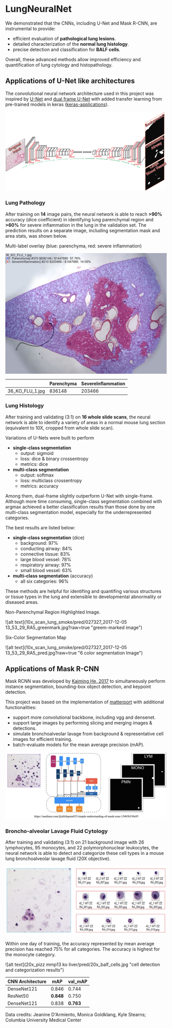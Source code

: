 # LungNeuralNet

We demonstrated that the CNNs, including U-Net and Mask R-CNN, are instrumental to provide:

- efficient evaluation of **pathological lung lesions**.
- detailed characterization of the **normal lung histology**.
- precise detection and classification for **BALF cells**.

Overall, these advanced methods allow improved efficiency and quantification of lung cytology and histopathology.
 
## Applications of U-Net like architectures

The convolutional neural network architecture used in this project was inspired by [U-Net](http://lmb.informatik.uni-freiburg.de/people/ronneber/u-net/) and [dual frame U-Net](https://arxiv.org/abs/1708.08333) with added transfer learning from pre-trained models in keras ([keras-applications](https://keras.io/applications/)).

![alt text](resource/train_unet.jpg?raw=true "severe inflammation in the lung")

### Lung Pathology

After training on **14** image pairs, the neural network is able to reach **>90%** accuracy (dice coefficient) in identifying lung parenchymal region and **>60%** for severe inflammation in the lung in the validation set.
The prediction results on a separate image, including segmentation mask and area stats, was shown below.

Multi-label overlay (blue: parenchyma, red: severe inflammation)

![alt text](2x_field_lung_flu/pred/36_KO_FLU_1_both.jpg?raw=true "severe inflammation in the lung")

|   | Parenchyma  |  SevereInflammation |
|---|---|---|
| 36_KO_FLU_1.jpg | 836148 | 203466 |

### Lung Histology

After training and validating (3:1) on **16 whole slide scans**, the neural network is able to identify a variety of areas in a normal mouse lung section (equivalent to 10X, cropped from whole slide scan).

Variations of U-Nets were built to perform
 - **single-class segmentation**
    - output: sigmoid
    - loss: dice & binary crossentropy
    - metrics: dice
 - **multi-class segmentation**
    - output: softmax
    - loss: multiclass crossentropy
    - metrics: accuracy

Among them, dual-frame slightly outperform U-Net with single-frame.
Although more time consuming, single-class segmentation combined with argmax achieved a better classification results than those done by one multi-class segmentation model,
especially for the underrepresented categories.

The best results are listed below:
 - **single-class segmentation** (dice)
    - background: 97%
    - conducting airway: 84%
    - connective tissue: 83%
    - large blood vessel: 78%
    - respiratory airway: 97%
    - small blood vessel: 63%
 - **multi-class segmentation** (accuracy)
    - all six categories: 96%
    
These methods are helpful for identifing and quantifing various structures or tissue types in the lung and extensible to developmental abnormality or diseased areas.

Non-Parenchymal Region Highlighted Image.

![alt text](10x_scan_lung_smoke/pred/027327_2017-12-05 13_53_29_RA5_greenmark.jpg?raw=true "greem-marked image")

Six-Color Segmentation Map

![alt text](10x_scan_lung_smoke/pred/027327_2017-12-05 13_53_29_RA5_pred.jpg?raw=true "6 color segmentation Image")

## Applications of Mask R-CNN

Mask RCNN was developed by [Kaiming He, 2017](https://arxiv.org/abs/1703.06870) to simultaneously perform instance segmentation, bounding-box object detection, and keypoint detection.

This project was based on the implementation of [matterport](https://github.com/matterport/Mask_RCNN) with additional functionalities:
 - support more convolutional backbone, including vgg and densenet.
 - support large images by performing slicing and merging images & detections.
 - simulate bronchoalveolar lavage from background & representative cell images for efficient training.
 - batch-evaluate models for the mean average precision (mAP).

![alt text](resource/train_mrcnn.jpg?raw=true "scheme")

### Broncho-alveolar Lavage Fluid Cytology

After training and validating (3:1) on 21 background image with 26 lymphocytes, 95 monocytes, and 22 polymorphonuclear leukocytes, the neural network is able to detect and categorize these cell types in a mouse lung bronchoalveolar lavage fluid (20X objective).

![alt text](resource/mrcnn_simulate.jpg?raw=true "train with simulated images")
  
Within one day of training, the accuracy represented by mean average precision has reached 75% for all categories.
The accuracy is highest for the monocyte category.

![alt text](20x_pizz mmp13 ko liver/pred/20x_balf_cells.jpg "cell detection and categorization results")

| CNN Architecture | mAP  |  val_mAP |
|---|---|---|
| DenseNet121 | 0.846 | 0.744 |
| ResNet50 | **0.848** | 0.750 |
| DenseNet121 | 0.838 | **0.763** |

Data credits: Jeanine D'Armiento, Monica Goldklang, Kyle Stearns; Columbia University Medical Center
